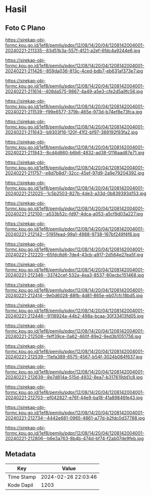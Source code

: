 # Hasil

## Foto C Plano

https://sirekap-obj-formc.kpu.go.id/1ef8/pemilu/pdpr/12/08/14/20/04/1208142004001-20240221-211335--83d51b3a-557f-4f21-a2ef-6fdc4a9244e6.jpg

https://sirekap-obj-formc.kpu.go.id/1ef8/pemilu/pdpr/12/08/14/20/04/1208142004001-20240221-211426--859da036-813c-4ced-bdb7-eb631af373e7.jpg

https://sirekap-obj-formc.kpu.go.id/1ef8/pemilu/pdpr/12/08/14/20/04/1208142004001-20240221-211614--408da575-9867-4a49-a5e3-cfe2d5a9fc56.jpg

https://sirekap-obj-formc.kpu.go.id/1ef8/pemilu/pdpr/12/08/14/20/04/1208142004001-20240221-211539--f99e6577-379b-465e-973d-b74ef8e73fca.jpg

https://sirekap-obj-formc.kpu.go.id/1ef8/pemilu/pdpr/12/08/14/20/04/1208142004001-20240221-211643--b9303f16-120f-41f2-bf97-389192f93fa2.jpg

https://sirekap-obj-formc.kpu.go.id/1ef8/pemilu/pdpr/12/08/14/20/04/1208142004001-20240221-211943--8cd4d860-b6b6-4832-ad38-0116aad87e71.jpg

https://sirekap-obj-formc.kpu.go.id/1ef8/pemilu/pdpr/12/08/14/20/04/1208142004001-20240221-211757--e8d7b8d7-32cc-45ef-97d9-2a9e79204392.jpg

https://sirekap-obj-formc.kpu.go.id/1ef8/pemilu/pdpr/12/08/14/20/04/1208142004001-20240221-212025--1c5b2503-827b-4de3-a33d-0b839393d153.jpg

https://sirekap-obj-formc.kpu.go.id/1ef8/pemilu/pdpr/12/08/14/20/04/1208142004001-20240221-212100--a533b52c-fd97-4dca-a053-a5cf8d03a227.jpg

https://sirekap-obj-formc.kpu.go.id/1ef8/pemilu/pdpr/12/08/14/20/04/1208142004001-20240221-212142--5195fead-99a1-4988-9738-167bf249f4f6.jpg

https://sirekap-obj-formc.kpu.go.id/1ef8/pemilu/pdpr/12/08/14/20/04/1208142004001-20240221-212220--65fdc8d6-7de4-43cb-a917-2d564e27ea5f.jpg

https://sirekap-obj-formc.kpu.go.id/1ef8/pemilu/pdpr/12/08/14/20/04/1208142004001-20240221-212346--33742cef-532a-4ea3-8537-80ecbc151468.jpg

https://sirekap-obj-formc.kpu.go.id/1ef8/pemilu/pdpr/12/08/14/20/04/1208142004001-20240221-212414--9e0d6028-88fb-4d81-865e-eb07cfc18bd5.jpg

https://sirekap-obj-formc.kpu.go.id/1ef8/pemilu/pdpr/12/08/14/20/04/1208142004001-20240221-212446--9118924a-44b2-498a-bcaa-30f33413fd05.jpg

https://sirekap-obj-formc.kpu.go.id/1ef8/pemilu/pdpr/12/08/14/20/04/1208142004001-20240221-212508--feff39ce-0a62-460f-89e2-9ed3b1051756.jpg

https://sirekap-obj-formc.kpu.go.id/1ef8/pemilu/pdpr/12/08/14/20/04/1208142004001-20240221-212539--11efa389-6575-4567-b54f-3024b084f637.jpg

https://sirekap-obj-formc.kpu.go.id/1ef8/pemilu/pdpr/12/08/14/20/04/1208142004001-20240221-212639--8e7d814a-515d-4932-8ea7-b317619dd1c8.jpg

https://sirekap-obj-formc.kpu.go.id/1ef8/pemilu/pdpr/12/08/14/20/04/1208142004001-20240221-212703--ef042827-e76f-44e9-ba18-41a89846fe43.jpg

https://sirekap-obj-formc.kpu.go.id/1ef8/pemilu/pdpr/12/08/14/20/04/1208142004001-20240221-212734--4442e681-0965-4861-a77d-b2fdc0d37788.jpg

https://sirekap-obj-formc.kpu.go.id/1ef8/pemilu/pdpr/12/08/14/20/04/1208142004001-20240221-212806--b6e3a763-8b4b-474d-bf74-f2ab07de9feb.jpg


## Metadata

| Key        | Value               |
| ---------- | ------------------- |
| Time Stamp | 2024-02-26 22:03:46 |
| Kode Dapil | 1203                |



